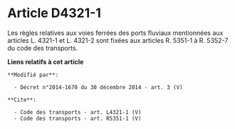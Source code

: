 # Article D4321-1

Les règles relatives aux voies ferrées des ports fluviaux mentionnées aux articles L. 4321-1 et L. 4321-2 sont fixées aux
articles R. 5351-1 à R. 5352-7 du code des transports.

**Liens relatifs à cet article**

	**Modifié par**:

	  - Décret n°2014-1670 du 30 décembre 2014 - art. 3 (V)

	**Cite**:

	  - Code des transports - art. L4321-1 (V)
	  - Code des transports - art. R5351-1 (V)
